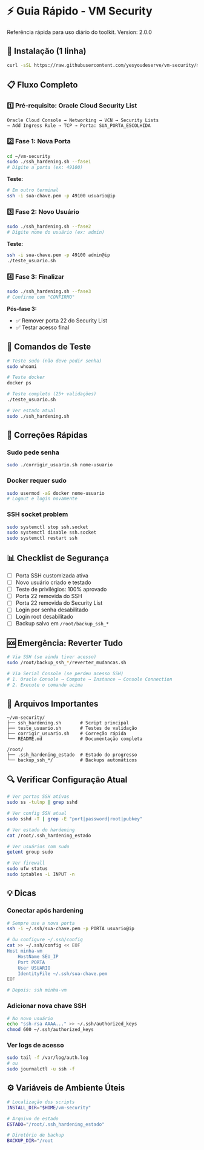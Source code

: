 # ⚡ Guia Rápido - VM Security

Referência rápida para uso diário do toolkit.
Version: 2.0.0

## 🚀 Instalação (1 linha)

```bash
curl -sSL https://raw.githubusercontent.com/yesyoudeserve/vm-security/main/bootstrap.sh | bash
```

## 📋 Fluxo Completo

### 1️⃣ Pré-requisito: Oracle Cloud Security List

```
Oracle Cloud Console → Networking → VCN → Security Lists
→ Add Ingress Rule → TCP → Porta: SUA_PORTA_ESCOLHIDA
```

### 2️⃣ Fase 1: Nova Porta

```bash
cd ~/vm-security
sudo ./ssh_hardening.sh --fase1
# Digite a porta (ex: 49100)
```

**Teste:**
```bash
# Em outro terminal
ssh -i sua-chave.pem -p 49100 usuario@ip
```

### 3️⃣ Fase 2: Novo Usuário

```bash
sudo ./ssh_hardening.sh --fase2
# Digite nome do usuário (ex: admin)
```

**Teste:**
```bash
ssh -i sua-chave.pem -p 49100 admin@ip
./teste_usuario.sh
```

### 4️⃣ Fase 3: Finalizar

```bash
sudo ./ssh_hardening.sh --fase3
# Confirme com "CONFIRMO"
```

**Pós-fase 3:**
- ✅ Remover porta 22 do Security List
- ✅ Testar acesso final

## 🧪 Comandos de Teste

```bash
# Teste sudo (não deve pedir senha)
sudo whoami

# Teste docker
docker ps

# Teste completo (25+ validações)
./teste_usuario.sh

# Ver estado atual
sudo ./ssh_hardening.sh
```

## 🔧 Correções Rápidas

### Sudo pede senha

```bash
sudo ./corrigir_usuario.sh nome-usuario
```

### Docker requer sudo

```bash
sudo usermod -aG docker nome-usuario
# Logout e login novamente
```

### SSH socket problem

```bash
sudo systemctl stop ssh.socket
sudo systemctl disable ssh.socket
sudo systemctl restart ssh
```

## 📊 Checklist de Segurança

- [ ] Porta SSH customizada ativa
- [ ] Novo usuário criado e testado
- [ ] Teste de privilégios: 100% aprovado
- [ ] Porta 22 removida do SSH
- [ ] Porta 22 removida do Security List
- [ ] Login por senha desabilitado
- [ ] Login root desabilitado
- [ ] Backup salvo em `/root/backup_ssh_*`

## 🆘 Emergência: Reverter Tudo

```bash
# Via SSH (se ainda tiver acesso)
sudo /root/backup_ssh_*/reverter_mudancas.sh

# Via Serial Console (se perdeu acesso SSH)
# 1. Oracle Console → Compute → Instance → Console Connection
# 2. Execute o comando acima
```

## 📁 Arquivos Importantes

```
~/vm-security/
├── ssh_hardening.sh       # Script principal
├── teste_usuario.sh       # Testes de validação
├── corrigir_usuario.sh    # Correção rápida
└── README.md              # Documentação completa

/root/
├── .ssh_hardening_estado  # Estado do progresso
└── backup_ssh_*/          # Backups automáticos
```

## 🔍 Verificar Configuração Atual

```bash
# Ver portas SSH ativas
sudo ss -tulnp | grep sshd

# Ver config SSH atual
sudo sshd -T | grep -E "port|password|root|pubkey"

# Ver estado do hardening
cat /root/.ssh_hardening_estado

# Ver usuários com sudo
getent group sudo

# Ver firewall
sudo ufw status
sudo iptables -L INPUT -n
```

## 💡 Dicas

### Conectar após hardening

```bash
# Sempre use a nova porta
ssh -i ~/.ssh/sua-chave.pem -p PORTA usuario@ip

# Ou configure ~/.ssh/config
cat >> ~/.ssh/config << EOF
Host minha-vm
    HostName SEU_IP
    Port PORTA
    User USUARIO
    IdentityFile ~/.ssh/sua-chave.pem
EOF

# Depois: ssh minha-vm
```

### Adicionar nova chave SSH

```bash
# No novo usuário
echo "ssh-rsa AAAA..." >> ~/.ssh/authorized_keys
chmod 600 ~/.ssh/authorized_keys
```

### Ver logs de acesso

```bash
sudo tail -f /var/log/auth.log
# ou
sudo journalctl -u ssh -f
```

## ⚙️ Variáveis de Ambiente Úteis

```bash
# Localização dos scripts
INSTALL_DIR="$HOME/vm-security"

# Arquivo de estado
ESTADO="/root/.ssh_hardening_estado"

# Diretório de backup
BACKUP_DIR="/root